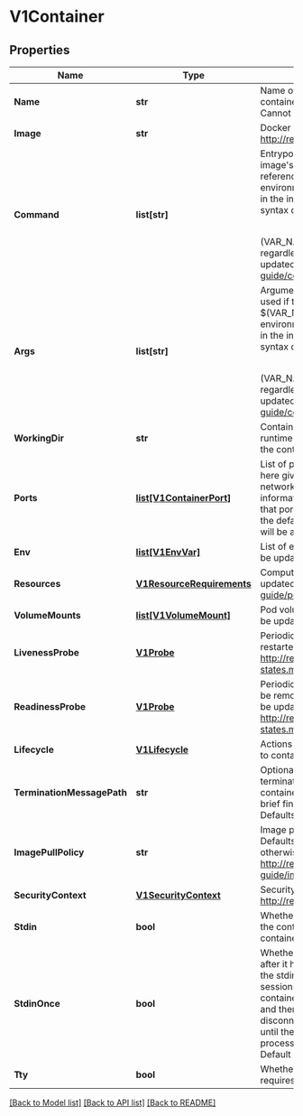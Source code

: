 # V1Container

## Properties
Name | Type | Description | Notes
------------ | ------------- | ------------- | -------------
**Name** | **str** | Name of the container specified as a DNS_LABEL. Each container in a pod must have a unique name (DNS_LABEL). Cannot be updated. | 
**Image** | **str** | Docker image name. More info: http://releases.k8s.io/HEAD/docs/user-guide/images.md | [optional] 
**Command** | **list[str]** | Entrypoint array. Not executed within a shell. The docker image&#39;s ENTRYPOINT is used if this is not provided. Variable references $(VAR_NAME) are expanded using the container&#39;s environment. If a variable cannot be resolved, the reference in the input string will be unchanged. The $(VAR_NAME) syntax can be escaped with a double $$, ie: $$(VAR_NAME). Escaped references will never be expanded, regardless of whether the variable exists or not. Cannot be updated. More info: http://releases.k8s.io/HEAD/docs/user-guide/containers.md#containers-and-commands | [optional] 
**Args** | **list[str]** | Arguments to the entrypoint. The docker image&#39;s CMD is used if this is not provided. Variable references $(VAR_NAME) are expanded using the container&#39;s environment. If a variable cannot be resolved, the reference in the input string will be unchanged. The $(VAR_NAME) syntax can be escaped with a double $$, ie: $$(VAR_NAME). Escaped references will never be expanded, regardless of whether the variable exists or not. Cannot be updated. More info: http://releases.k8s.io/HEAD/docs/user-guide/containers.md#containers-and-commands | [optional] 
**WorkingDir** | **str** | Container&#39;s working directory. If not specified, the container runtime&#39;s default will be used, which might be configured in the container image. Cannot be updated. | [optional] 
**Ports** | [**list[V1ContainerPort]**](V1ContainerPort.md) | List of ports to expose from the container. Exposing a port here gives the system additional information about the network connections a container uses, but is primarily informational. Not specifying a port here DOES NOT prevent that port from being exposed. Any port which is listening on the default \&quot;0.0.0.0\&quot; address inside a container will be accessible from the network. Cannot be updated. | [optional] 
**Env** | [**list[V1EnvVar]**](V1EnvVar.md) | List of environment variables to set in the container. Cannot be updated. | [optional] 
**Resources** | [**V1ResourceRequirements**](V1ResourceRequirements.md) | Compute Resources required by this container. Cannot be updated. More info: http://releases.k8s.io/HEAD/docs/user-guide/persistent-volumes.md#resources | [optional] 
**VolumeMounts** | [**list[V1VolumeMount]**](V1VolumeMount.md) | Pod volumes to mount into the container&#39;s filesystem. Cannot be updated. | [optional] 
**LivenessProbe** | [**V1Probe**](V1Probe.md) | Periodic probe of container liveness. Container will be restarted if the probe fails. Cannot be updated. More info: http://releases.k8s.io/HEAD/docs/user-guide/pod-states.md#container-probes | [optional] 
**ReadinessProbe** | [**V1Probe**](V1Probe.md) | Periodic probe of container service readiness. Container will be removed from service endpoints if the probe fails. Cannot be updated. More info: http://releases.k8s.io/HEAD/docs/user-guide/pod-states.md#container-probes | [optional] 
**Lifecycle** | [**V1Lifecycle**](V1Lifecycle.md) | Actions that the management system should take in response to container lifecycle events. Cannot be updated. | [optional] 
**TerminationMessagePath** | **str** | Optional: Path at which the file to which the container&#39;s termination message will be written is mounted into the container&#39;s filesystem. Message written is intended to be brief final status, such as an assertion failure message. Defaults to /dev/termination-log. Cannot be updated. | [optional] 
**ImagePullPolicy** | **str** | Image pull policy. One of Always, Never, IfNotPresent. Defaults to Always if :latest tag is specified, or IfNotPresent otherwise. Cannot be updated. More info: http://releases.k8s.io/HEAD/docs/user-guide/images.md#updating-images | [optional] 
**SecurityContext** | [**V1SecurityContext**](V1SecurityContext.md) | Security options the pod should run with. More info: http://releases.k8s.io/HEAD/docs/design/security_context.md | [optional] 
**Stdin** | **bool** | Whether this container should allocate a buffer for stdin in the container runtime. If this is not set, reads from stdin in the container will always result in EOF. Default is false. | [optional] 
**StdinOnce** | **bool** | Whether the container runtime should close the stdin channel after it has been opened by a single attach. When stdin is true the stdin stream will remain open across multiple attach sessions. If stdinOnce is set to true, stdin is opened on container start, is empty until the first client attaches to stdin, and then remains open and accepts data until the client disconnects, at which time stdin is closed and remains closed until the container is restarted. If this flag is false, a container processes that reads from stdin will never receive an EOF. Default is false | [optional] 
**Tty** | **bool** | Whether this container should allocate a TTY for itself, also requires &#39;stdin&#39; to be true. Default is false. | [optional] 

[[Back to Model list]](../README.md#documentation-for-models) [[Back to API list]](../README.md#documentation-for-api-endpoints) [[Back to README]](../README.md)


